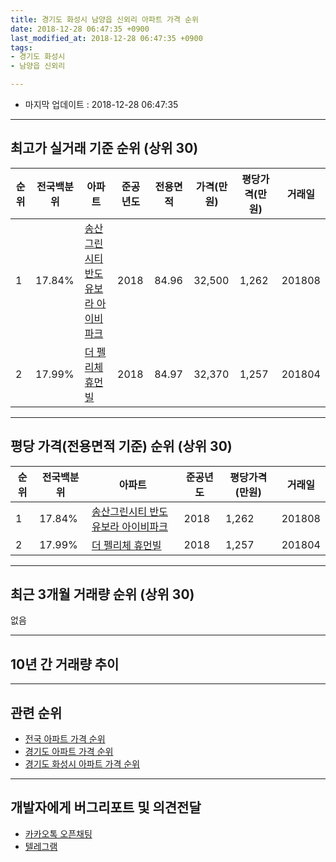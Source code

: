 ```yaml
---
title: 경기도 화성시 남양읍 신외리 아파트 가격 순위
date: 2018-12-28 06:47:35 +0900
last_modified_at: 2018-12-28 06:47:35 +0900
tags:
- 경기도 화성시
- 남양읍 신외리

---
```


* 마지막 업데이트 : 2018-12-28 06:47:35

---

## 최고가 실거래 기준 순위 (상위 30)


|순위|전국백분위|아파트|준공년도|전용면적|가격(만원)|평당가격(만원)|거래일|
|---|---|---|---|---|---|---|---|
|1|17.84%|[송산그린시티 반도유보라 아이비파크](https://search.naver.com/search.naver?query=%EA%B2%BD%EA%B8%B0%EB%8F%84+%ED%99%94%EC%84%B1%EC%8B%9C+%EB%82%A8%EC%96%91%EC%9D%8D+%EC%8B%A0%EC%99%B8%EB%A6%AC+%EC%86%A1%EC%82%B0%EA%B7%B8%EB%A6%B0%EC%8B%9C%ED%8B%B0+%EB%B0%98%EB%8F%84%EC%9C%A0%EB%B3%B4%EB%9D%BC+%EC%95%84%EC%9D%B4%EB%B9%84%ED%8C%8C%ED%81%AC)|2018|84.96|32,500|1,262|201808|
|2|17.99%|[더 펠리체 휴먼빌](https://search.naver.com/search.naver?query=%EA%B2%BD%EA%B8%B0%EB%8F%84+%ED%99%94%EC%84%B1%EC%8B%9C+%EB%82%A8%EC%96%91%EC%9D%8D+%EC%8B%A0%EC%99%B8%EB%A6%AC+%EB%8D%94+%ED%8E%A0%EB%A6%AC%EC%B2%B4+%ED%9C%B4%EB%A8%BC%EB%B9%8C)|2018|84.97|32,370|1,257|201804|


---

## 평당 가격(전용면적 기준) 순위 (상위 30)


|순위|전국백분위|아파트|준공년도|평당가격(만원)|거래일|
|---|---|---|---|---|---|
|1|17.84%|[송산그린시티 반도유보라 아이비파크](https://search.naver.com/search.naver?query=%EA%B2%BD%EA%B8%B0%EB%8F%84+%ED%99%94%EC%84%B1%EC%8B%9C+%EB%82%A8%EC%96%91%EC%9D%8D+%EC%8B%A0%EC%99%B8%EB%A6%AC+%EC%86%A1%EC%82%B0%EA%B7%B8%EB%A6%B0%EC%8B%9C%ED%8B%B0+%EB%B0%98%EB%8F%84%EC%9C%A0%EB%B3%B4%EB%9D%BC+%EC%95%84%EC%9D%B4%EB%B9%84%ED%8C%8C%ED%81%AC)|2018|1,262|201808|
|2|17.99%|[더 펠리체 휴먼빌](https://search.naver.com/search.naver?query=%EA%B2%BD%EA%B8%B0%EB%8F%84+%ED%99%94%EC%84%B1%EC%8B%9C+%EB%82%A8%EC%96%91%EC%9D%8D+%EC%8B%A0%EC%99%B8%EB%A6%AC+%EB%8D%94+%ED%8E%A0%EB%A6%AC%EC%B2%B4+%ED%9C%B4%EB%A8%BC%EB%B9%8C)|2018|1,257|201804|


---

## 최근 3개월 거래량 순위 (상위 30)

없음

---

## 10년 간 거래량 추이


<div style="width:100%;">
    <canvas id="deal_progress" height="250"></canvas>
</div>

<script>
new Chart(document.getElementById("deal_progress"), {
    type: 'line',
    data: {
        labels: ['200812','200901','200902','200903','200904','200905','200906','200907','200908','200909','200910','200911','200912','201001','201002','201003','201004','201005','201006','201007','201008','201009','201010','201011','201012','201101','201102','201103','201104','201105','201106','201107','201108','201109','201110','201111','201112','201201','201202','201203','201204','201205','201206','201207','201208','201209','201210','201211','201212','201301','201302','201303','201304','201305','201306','201307','201308','201309','201310','201311','201312','201401','201402','201403','201404','201405','201406','201407','201408','201409','201410','201411','201412','201501','201502','201503','201504','201505','201506','201507','201508','201509','201510','201511','201512','201601','201602','201603','201604','201605','201606','201607','201608','201609','201610','201611','201612','201701','201702','201703','201704','201705','201706','201707','201708','201709','201710','201711','201712','201801','201802','201803','201804','201805','201806','201807','201808','201809','201810','201811','201812'],
        datasets: [{
            label: '실거래 수',
            pointRadius: 1,
            data: [0, 0, 0, 0, 0, 0, 0, 0, 0, 0, 0, 0, 0, 0, 0, 0, 0, 0, 0, 0, 0, 0, 0, 0, 0, 0, 0, 0, 0, 0, 0, 0, 0, 0, 0, 0, 0, 0, 0, 0, 0, 0, 0, 0, 0, 0, 0, 0, 0, 0, 0, 0, 0, 0, 0, 0, 0, 0, 0, 0, 0, 0, 0, 0, 0, 0, 0, 0, 0, 0, 0, 0, 0, 0, 0, 0, 0, 0, 0, 0, 0, 0, 0, 0, 0, 0, 0, 0, 0, 0, 0, 0, 0, 0, 0, 0, 0, 0, 0, 0, 0, 0, 0, 0, 0, 0, 0, 0, 0, 0, 0, 0, 1, 0, 0, 0, 1, 0, 0, 0, 0],
            borderColor: "rgba(255, 201, 14, 1)",
            backgroundColor: "rgba(255, 201, 14, 0.5)",
            fill: true,
        }]
    },
    options: {
        responsive: true,
        title: {
            display: true,
            text: '10년간 거래량 추이'
        },
        tooltips: {
            mode: 'index',
            intersect: false,
        },
        hover: {
            mode: 'nearest',
            intersect: true
        },
        scales: {
            xAxes: [{
                display: true,
                scaleLabel: {
                    display: true,
                    labelString: '년/월'
                }
            }],
            yAxes: [{
                display: true,
                ticks: {
                    suggestedMin: 0,
                },
                scaleLabel: {
                    display: true,
                    labelString: '실거래 수'
                }
            }]
        }
    }
});

</script>


---

## 관련 순위

- [전국 아파트 가격 순위](https://inasie.github.io/apt-ranking/전국)
- [경기도 아파트 가격 순위](https://inasie.github.io/apt-ranking/경기도)
- [경기도 화성시 아파트 가격 순위](https://inasie.github.io/apt-ranking/경기도-화성시)


---

## 개발자에게 버그리포트 및 의견전달

- [카카오톡 오픈채팅](https://open.kakao.com/o/gLJUAP4)
- [텔레그램](https://t.me/inasie)

